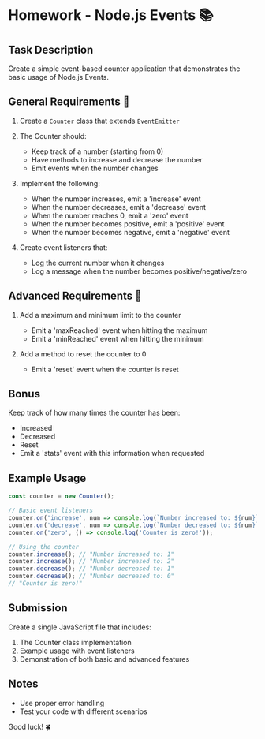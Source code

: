 # Homework - Node.js Events 📚

## Task Description

Create a simple event-based counter application that demonstrates the basic usage of Node.js Events.

## General Requirements 📝

1. Create a `Counter` class that extends `EventEmitter`
2. The Counter should:

   - Keep track of a number (starting from 0)
   - Have methods to increase and decrease the number
   - Emit events when the number changes

3. Implement the following:

   - When the number increases, emit a 'increase' event
   - When the number decreases, emit a 'decrease' event
   - When the number reaches 0, emit a 'zero' event
   - When the number becomes positive, emit a 'positive' event
   - When the number becomes negative, emit a 'negative' event

4. Create event listeners that:
   - Log the current number when it changes
   - Log a message when the number becomes positive/negative/zero

## Advanced Requirements 🚀

1. Add a maximum and minimum limit to the counter

   - Emit a 'maxReached' event when hitting the maximum
   - Emit a 'minReached' event when hitting the minimum

2. Add a method to reset the counter to 0

   - Emit a 'reset' event when the counter is reset

## Bonus

Keep track of how many times the counter has been:

- Increased
- Decreased
- Reset
- Emit a 'stats' event with this information when requested

## Example Usage

```javascript
const counter = new Counter();

// Basic event listeners
counter.on('increase', num => console.log(`Number increased to: ${num}`));
counter.on('decrease', num => console.log(`Number decreased to: ${num}`));
counter.on('zero', () => console.log('Counter is zero!'));

// Using the counter
counter.increase(); // "Number increased to: 1"
counter.increase(); // "Number increased to: 2"
counter.decrease(); // "Number decreased to: 1"
counter.decrease(); // "Number decreased to: 0"
// "Counter is zero!"
```

## Submission

Create a single JavaScript file that includes:

1. The Counter class implementation
2. Example usage with event listeners
3. Demonstration of both basic and advanced features

## Notes

- Use proper error handling
- Test your code with different scenarios

Good luck! 🍀
